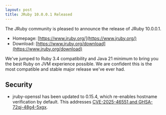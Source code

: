 ```yaml
---
layout: post
title: JRuby 10.0.0.1 Released
---
```


The JRuby community is pleased to announce the release of JRuby 10.0.0.1.

* Homepage: [https://www.jruby.org/](https://www.jruby.org/)
* Download: [https://www.jruby.org/download](https://www.jruby.org/download)

We've jumped to Ruby 3.4 compatibility and Java 21 minimum to bring you the best Ruby on JVM experience possible. We are confident this is the most compatible and stable major release we've ever had.

Security
--------

* jruby-openssl has been updated to 0.15.4, which re-enables hostname verification by default. This addresses [CVE-2025-46551 and GHSA-72qj-48g4-5xgx](https://github.com/jruby/jruby-openssl/security/advisories/GHSA-72qj-48g4-5xgx).
